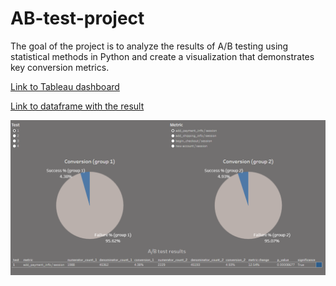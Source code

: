 # AB-test-project
The goal of the project is to analyze the results of A/B testing using statistical methods in Python and create a visualization that demonstrates key conversion metrics.

[Link to Tableau dashboard](https://public.tableau.com/app/profile/volodymyr.kokhan/viz/ABtest_17588319684430/Calculators/)

[Link to dataframe with the result](https://drive.google.com/file/d/1CxsJFb9j22AVF9PLkKbSqBpmGBLcxuRF/view?usp=sharing)

![AB](https://github.com/VolodymyrKokhan/AB-test-project/blob/main/AB.PNG)


